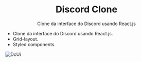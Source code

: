 <h1 align="center">Discord Clone</h1>

<p align="center">Clone da interface do Discord usando React.js</p>



- Clone da interface do Discord usando React.js.
- Grid-layout.
- Styled components.

![DcUi](https://user-images.githubusercontent.com/84464007/128610163-d9d9e906-4d0d-4c97-bc5b-a20a949894ea.png)
